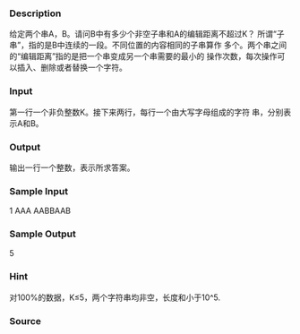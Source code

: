 
### Description
给定两个串A，B。请问B中有多少个非空子串和A的编辑距离不超过K？
所谓“子串”，指的是B中连续的一段。不同位置的内容相同的子串算作
多个。两个串之间的“编辑距离”指的是把一个串变成另一个串需要的最小的
操作次数，每次操作可以插入、删除或者替换一个字符。


### Input
第一行一个非负整数K。接下来两行，每行一个由大写字母组成的字符
串，分别表示A和B。


### Output
输出一行一个整数，表示所求答案。


### Sample Input
1
AAA
AABBAAB
### Sample Output
5

### Hint
对100%的数据，K≤5，两个字符串均非空，长度和小于10^5.

### Source
